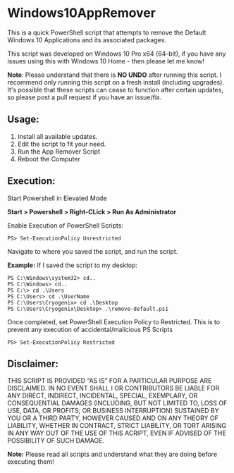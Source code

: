# Windows10AppRemover
This is a quick PowerShell script that attempts to remove the Default Windows 10 Applications and its associated packages.

This script was developed on Windows 10 Pro x64 (64-bit), if you have any issues using this with Windows 10 Home - then please let me know!

__Note__: Please understand that there is __NO UNDO__ after running this script. I recommend only running this script on a fresh install (including upgrades). It's possible that these scripts can cease to function after certain updates, so please post a pull request if you have an issue/fix.

## Usage:

1. Install all available updates.
2. Edit the script to fit your need.
3. Run the App Remover Script
4. Reboot the Computer

## Execution:

Start Powershell in Elevated Mode

__Start > Powershell > Right-CLick > Run As Administrator__

Enable Execution of PowerShell Scripts:

```
PS> Set-ExecutionPolicy Unrestricted
```

Navigate to where you saved the script, and run the script.

__Example:__ If I saved the script to my desktop:

```
PS C:\Windows\system32> cd..
PS C:\Windows> cd..
PS C:\> cd .\Users
PS C:\Users> cd .\UserName
PS C:\Users\Cryogenix> cd .\Desktop
PS C:\Users\Cryogenix\Desktop> .\remove-default.ps1
```

Once completed, set PowerShell Execution Policy to Restricted.
This is to prevent any execution of accidental/malicious PS Scripts

```
PS> Set-ExecutionPolicy Restricted
```

## Disclaimer:

THIS SCRIPT IS PROVIDED “AS IS” FOR A PARTICULAR PURPOSE ARE DISCLAIMED. IN NO EVENT SHALL I OR CONTRIBUTORS BE LIABLE FOR ANY DIRECT, INDIRECT, INCIDENTAL, SPECIAL, EXEMPLARY, OR CONSEQUENTIAL DAMAGES (INCLUDING, BUT NOT LIMITED TO, LOSS OF USE, DATA, OR PROFITS; OR BUSINESS INTERRUPTION) SUSTAINED BY YOU OR A THIRD PARTY, HOWEVER CAUSED AND ON ANY THEORY OF LIABILITY, WHETHER IN CONTRACT, STRICT LIABILITY, OR TORT ARISING IN ANY WAY OUT OF THE USE OF THIS ACRIPT, EVEN IF ADVISED OF THE POSSIBILITY OF SUCH DAMAGE.

__Note:__ Please read all scripts and understand what they are doing before executing them!
